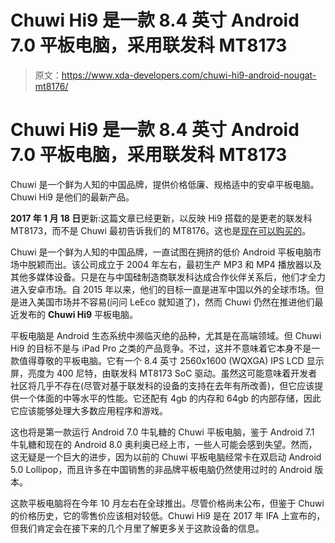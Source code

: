 # Chuwi Hi9 是一款 8.4 英寸 Android 7.0 平板电脑，采用联发科 MT8173

> 原文：<https://www.xda-developers.com/chuwi-hi9-android-nougat-mt8176/>

# Chuwi Hi9 是一款 8.4 英寸 Android 7.0 平板电脑，采用联发科 MT8173

Chuwi 是一个鲜为人知的中国品牌，提供价格低廉、规格适中的安卓平板电脑。Chuwi Hi9 是他们的最新产品。

**2017 年 1 月 18 日**更新:这篇文章已经更新，以反映 Hi9 搭载的是更老的联发科 MT8173，而不是 Chuwi 最初告诉我们的 MT8176。这也是[现在可以购买的](http://en.chuwi.com/product/buy/Chuwi-Hi9.html)。

Chuwi 是一个鲜为人知的中国品牌，一直试图在拥挤的低价 Android 平板电脑市场中脱颖而出。该公司成立于 2004 年左右，最初生产 MP3 和 MP4 播放器以及其他多媒体设备。只是在与中国硅制造商联发科达成合作伙伴关系后，他们才全力进入安卓市场。自 2015 年以来，他们的目标一直是进军中国以外的全球市场。但是进入美国市场并不容易(问问 LeEco 就知道了)，然而 Chuwi 仍然在推进他们最近发布的 **Chuwi Hi9** 平板电脑。

平板电脑是 Android 生态系统中濒临灭绝的品种，尤其是在高端领域。但 Chuwi Hi9 的目标不是与 iPad Pro 之类的产品竞争。不过，这并不意味着它本身不是一款值得尊敬的平板电脑。它有一个 8.4 英寸 2560x1600 (WQXGA) IPS LCD 显示屏，亮度为 400 尼特，由联发科 MT8173 SoC 驱动。虽然这可能意味着开发者社区将几乎不存在(尽管对基于联发科的设备的支持在去年有所改善)，但它应该提供一个体面的中等水平的性能。它还配有 4gb 的内存和 64gb 的内部存储，因此它应该能够处理大多数应用程序和游戏。

这也将是第一款运行 Android 7.0 牛轧糖的 Chuwi 平板电脑，鉴于 Android 7.1 牛轧糖和现在的 Android 8.0 奥利奥已经上市，一些人可能会感到失望。然而，这无疑是一个巨大的进步，因为以前的 Chuwi 平板电脑经常卡在双启动 Android 5.0 Lollipop，而且许多在中国销售的非品牌平板电脑仍然使用过时的 Android 版本。

这款平板电脑将在今年 10 月左右在全球推出。尽管价格尚未公布，但鉴于 Chuwi 的价格历史，它的零售价应该相对较低。Chuwi Hi9 是在 2017 年 IFA 上宣布的，但我们肯定会在接下来的几个月里了解更多关于这款设备的信息。